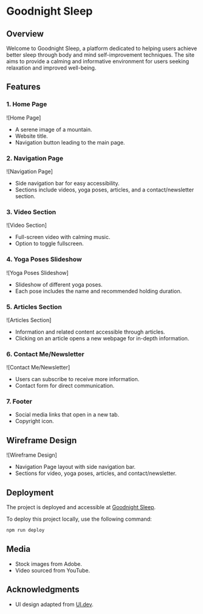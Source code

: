 # Goodnight Sleep

## Overview

Welcome to Goodnight Sleep, a platform dedicated to helping users achieve better sleep through body and mind self-improvement techniques. The site aims to provide a calming and informative environment for users seeking relaxation and improved well-being.

## Features

### 1. Home Page

![Home Page]
- A serene image of a mountain.
- Website title.
- Navigation button leading to the main page.

### 2. Navigation Page

![Navigation Page]
- Side navigation bar for easy accessibility.
- Sections include videos, yoga poses, articles, and a contact/newsletter section.

### 3. Video Section

![Video Section]
- Full-screen video with calming music.
- Option to toggle fullscreen.
  
### 4. Yoga Poses Slideshow

![Yoga Poses Slideshow]
- Slideshow of different yoga poses.
- Each pose includes the name and recommended holding duration.

### 5. Articles Section

![Articles Section]
- Information and related content accessible through articles.
- Clicking on an article opens a new webpage for in-depth information.

### 6. Contact Me/Newsletter

![Contact Me/Newsletter]
- Users can subscribe to receive more information.
- Contact form for direct communication.

### 7. Footer

- Social media links that open in a new tab.
- Copyright icon.

## Wireframe Design

![Wireframe Design]
- Navigation Page layout with side navigation bar.
- Sections for video, yoga poses, articles, and contact/newsletter.

## Deployment

The project is deployed and accessible at [Goodnight Sleep](https://lisaevermore.github.io/goodnight-sleep/).

To deploy this project locally, use the following command:

```bash
npm run deploy
```

## Media

- Stock images from Adobe.
- Video sourced from YouTube.

## Acknowledgments

- UI design adapted from [UI.dev](https://ui.dev/amiresponsive?url=https://lisaevermore.github.io/goodnight-sleep/).

